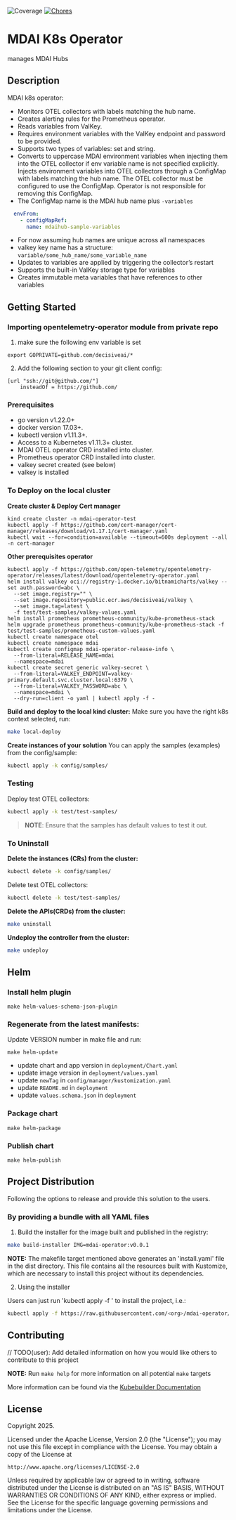 ![Coverage](https://img.shields.io/badge/Coverage-1-red)
[![Chores](https://github.com/DecisiveAI/mdai-operator/actions/workflows/chores.yml/badge.svg)](https://github.com/DecisiveAI/mdai-operator/actions/workflows/chores.yml)
# MDAI K8s Operator
manages MDAI Hubs
## Description
MDAI k8s operator: 

- Monitors OTEL collectors with labels matching the hub name.
- Creates alerting rules for the Prometheus operator.
- Reads variables from ValKey.
- Requires environment variables with the ValKey endpoint and password to be provided.
- Supports two types of variables: set and string.
- Converts to uppercase MDAI environment variables when injecting them into the OTEL collector if env variable name is not specified explicitly.
  Injects environment variables into OTEL collectors through a ConfigMap with labels matching the hub name. The OTEL collector must be configured to use the ConfigMap. Operator is not responsible for removing this ConfigMap.
- The ConfigMap name is the MDAI hub name plus `-variables`
```yaml
  envFrom:
    - configMapRef:
      name: mdaihub-sample-variables
```
- For now assuming hub names are unique across all namespaces
- valkey key name has a structure: `variable/some_hub_name/some_variable_name`
- Updates to variables are applied by triggering the collector’s restart
- Supports the built-in ValKey storage type for variables 
- Creates immutable meta variables that have references to other variables

## Getting Started
### Importing opentelemetry-operator module from private repo
1. make sure the following env variable is set
```shell
export GOPRIVATE=github.com/decisiveai/*
```
2. Add the following section to your git client config:
```shell
[url "ssh://git@github.com/"]
	insteadOf = https://github.com/
```

### Prerequisites
- go version v1.22.0+
- docker version 17.03+.
- kubectl version v1.11.3+.
- Access to a Kubernetes v1.11.3+ cluster.
- MDAI OTEL operator CRD installed into cluster.
- Prometheus operator CRD installed into cluster.
- valkey secret created (see below)
- valkey is installed

### To Deploy on the local cluster
**Create cluster & Deploy Cert manager**
```shell
kind create cluster -n mdai-operator-test
kubectl apply -f https://github.com/cert-manager/cert-manager/releases/download/v1.17.1/cert-manager.yaml
kubectl wait --for=condition=available --timeout=600s deployment --all -n cert-manager
```
**Other prerequisites operator**   
```shell
kubectl apply -f https://github.com/open-telemetry/opentelemetry-operator/releases/latest/download/opentelemetry-operator.yaml
helm install valkey oci://registry-1.docker.io/bitnamicharts/valkey --set auth.password=abc \
  --set image.registry="" \
  --set image.repository=public.ecr.aws/decisiveai/valkey \
  --set image.tag=latest \
  -f test/test-samples/valkey-values.yaml
helm install prometheus prometheus-community/kube-prometheus-stack
helm upgrade prometheus prometheus-community/kube-prometheus-stack -f test/test-samples/prometheus-custom-values.yaml
kubectl create namespace otel
kubectl create namespace mdai
kubectl create configmap mdai-operator-release-info \
  --from-literal=RELEASE_NAME=mdai
  --namespace=mdai
kubectl create secret generic valkey-secret \
  --from-literal=VALKEY_ENDPOINT=valkey-primary.default.svc.cluster.local:6379 \
  --from-literal=VALKEY_PASSWORD=abc \
  --namespace=mdai \
  --dry-run=client -o yaml | kubectl apply -f -
```
**Build and deploy to the local kind cluster:**
Make sure you have the right k8s context selected, run:

```sh
make local-deploy
```

**Create instances of your solution**
You can apply the samples (examples) from the config/sample:

```sh
kubectl apply -k config/samples/
```
### Testing
Deploy test OTEL collectors:
```sh
kubectl apply -k test/test-samples/
```

>**NOTE**: Ensure that the samples has default values to test it out.

### To Uninstall
**Delete the instances (CRs) from the cluster:**

```sh
kubectl delete -k config/samples/
```
Delete test OTEL collectors:
```sh
kubectl delete -k test/test-samples/
```

**Delete the APIs(CRDs) from the cluster:**

```sh
make uninstall
```

**Undeploy the controller from the cluster:**

```sh
make undeploy
```
## Helm
### Install helm plugin
```shell
make helm-values-schema-json-plugin
```
### Regenerate from the latest manifests:
Update VERSION number in make file and run:
```shell
make helm-update
```
- update chart and app version in `deployment/Chart.yaml`
- update image version in `deployment/values.yaml`
- update `newTag` in `config/manager/kustomization.yaml`
- update `README.md` in `deployment`
- update `values.schema.json` in `deployment`

### Package chart
```shell
make helm-package
```
### Publish chart
```shell
make helm-publish
```

## Project Distribution 

Following the options to release and provide this solution to the users.

### By providing a bundle with all YAML files

1. Build the installer for the image built and published in the registry:

```sh
make build-installer IMG=mdai-operator:v0.0.1
```

**NOTE:** The makefile target mentioned above generates an 'install.yaml'
file in the dist directory. This file contains all the resources built
with Kustomize, which are necessary to install this project without its
dependencies.

2. Using the installer

Users can just run 'kubectl apply -f <URL for YAML BUNDLE>' to install
the project, i.e.:

```sh
kubectl apply -f https://raw.githubusercontent.com/<org>/mdai-operator/<tag or branch>/dist/install.yaml
```

## Contributing
// TODO(user): Add detailed information on how you would like others to contribute to this project

**NOTE:** Run `make help` for more information on all potential `make` targets

More information can be found via the [Kubebuilder Documentation](https://book.kubebuilder.io/introduction.html)

## License

Copyright 2025.

Licensed under the Apache License, Version 2.0 (the "License");
you may not use this file except in compliance with the License.
You may obtain a copy of the License at

    http://www.apache.org/licenses/LICENSE-2.0

Unless required by applicable law or agreed to in writing, software
distributed under the License is distributed on an "AS IS" BASIS,
WITHOUT WARRANTIES OR CONDITIONS OF ANY KIND, either express or implied.
See the License for the specific language governing permissions and
limitations under the License.

